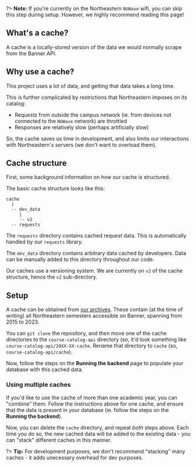 ?> **Note:** If you're currently on the Northeastern `NUWave` wifi, you can skip this step during setup. However, we highly recommend reading this page!

## What's a cache?

A cache is a locally-stored version of the data we would normally scrape from the Banner API.

## Why use a cache?

This project uses a lot of data, and getting that data takes a long time.

This is further complicated by restrictions that Northeastern imposes on its catalog:

- Requests from outside the campus network (ie. from devices not connected to the `NUWave` network) are throttled
- Responses are relatively slow (perhaps artificially slow)

So, the cache saves us time in development, and also limits our interactions with Northeastern's servers (we don't want to overload them).

## Cache structure

First, some background information on how our cache is structured.

The basic cache structure looks like this:

```
cache
  |
  -- dev_data
     |
     -- v2
  -- requests
```

The `requests` directory contains cached request data. This is automatically handled by our `requests` library.

The `dev_data` directory contains arbitrary data cached by developers. Data can be manually added to this directory throughout our code.

Our caches use a versioning system. We are currently on `v2` of the cache structure, hence the `v2` sub-directory.

## Setup

A cache can be obtained from [our archives](https://github.com/sandboxnu/course-catalog-api-cache). These contain (at the time of writing) all Northeastern semesters accessible on Banner, spanning from 2015 to 2023.

You can `git clone` the repository, and then move one of the cache directories to the `course-catalog-api` directory (so, it'd look something like `course-catalog-api/20XX-XX-cache`. Rename that directory to `cache` (so, `course-catalog-api/cache`).

Now, follow the steps on the **Running the backend** page to populate your database with this cached data.

### Using multiple caches

If you'd like to use the cache of more than one academic year, you can "combine" them. Follow the instructions above for one cache, and ensure that the data is present in your database (ie. follow the steps on the **Running the backend**).

Now, you can delete the `cache` directory, and repeat _both_ steps above. Each time you do so, the new cached data will be added to the existing data - you can "stack" different caches in this manner.

?> **Tip:** For development purposes, we don't recommend "stacking" many caches - it adds unecessary overhead for dev purposes.
